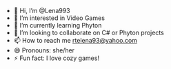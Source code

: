 - 👋 Hi, I’m @Lena993
- 👀 I’m interested in Video Games
- 🌱 I’m currently learning Phyton
- 💞️ I’m looking to collaborate on C# or Phyton projects
- 📫 How to reach me rtelena93@yahoo.com
- 😄 Pronouns: she/her
- ⚡ Fun fact: I love cozy games!

<!---
Lena993/Lena993 is a ✨ special ✨ repository because its `README.md` (this file) appears on your GitHub profile.
You can click the Preview link to take a look at your changes.
--->
